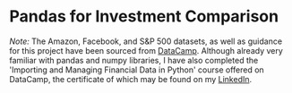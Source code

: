 # Pandas for Investment Comparison

*Note:* The Amazon, Facebook, and S&P 500 datasets, as well as guidance for this project have been sourced from [DataCamp](https://datacamp.com). Although already very familiar with pandas and numpy libraries, I have also completed the 'Importing and Managing Financial Data in Python' course offered on DataCamp, the certificate of which may be found on my [LinkedIn](https://www.linkedin.com/in/speesapaty/).

